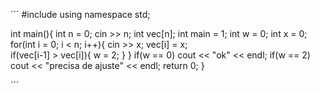 ´´´
#include <iostream>
using namespace std;

int main(){
    int n = 0;
    cin >> n;
    int vec[n];
    int main = 1;
    int w = 0;
    int x = 0;
        for(int i = 0; i < n; i++){
            cin >> x;
            vec[i] = x;    
            if(vec[i-1] > vec[i]){
                w = 2;
            }
        }
    if(w == 0) cout << "ok" << endl;
    if(w == 2) cout << "precisa de ajuste" << endl;
    return 0;
}

´´´
